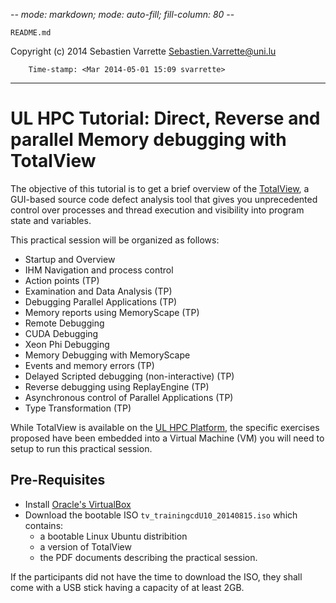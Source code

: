 -*- mode: markdown; mode: auto-fill; fill-column: 80 -*-

`README.md`

Copyright (c) 2014 Sebastien Varrette <Sebastien.Varrette@uni.lu>

        Time-stamp: <Mar 2014-05-01 15:09 svarrette>

-------------------


# UL HPC Tutorial: Direct, Reverse and parallel Memory debugging with TotalView

The objective of this tutorial is to get a brief overview of the [TotalView](http://www.roguewave.com/products/totalview.aspx), a GUI-based source code defect analysis tool that gives you unprecedented control over processes and thread execution and visibility into program state and variables.

This practical session will be organized as follows:

* Startup and Overview
* IHM Navigation and process control
* Action points (TP)
* Examination and Data Analysis (TP)
* Debugging Parallel Applications (TP)
* Memory reports using MemoryScape (TP)* Remote Debugging
* CUDA Debugging
* Xeon Phi Debugging
* Memory Debugging with MemoryScape
* Events and memory errors (TP)
* Delayed Scripted debugging (non-interactive) (TP)
* Reverse debugging using ReplayEngine (TP)
* Asynchronous control of Parallel Applications (TP)
* Type Transformation (TP)

While TotalView is available on the [UL HPC Platform](http://hpc.uni.lu), the specific exercises proposed have been embedded into a Virtual Machine (VM) you will need to setup to run this practical session. 

## Pre-Requisites

* Install [Oracle's VirtualBox](http://www.virtualbox.org/)
* Download the bootable ISO `tv_trainingcdU10_20140815.iso` which contains: 
  * a bootable Linux Ubuntu distribition
  * a version of TotalView
  * the PDF documents describing the practical session.

If the participants did not have the time to download the ISO, they shall come with a USB stick having a capacity of at least 2GB.
